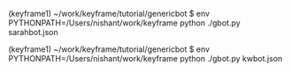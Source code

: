 (keyframe1) ~/work/keyframe/tutorial/genericbot $ env  PYTHONPATH=/Users/nishant/work/keyframe python ./gbot.py sarahbot.json

(keyframe1) ~/work/keyframe/tutorial/genericbot $ env  PYTHONPATH=/Users/nishant/work/keyframe python ./gbot.py kwbot.json
